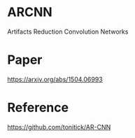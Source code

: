 # ARCNN
Artifacts Reduction Convolution Networks

# Paper
https://arxiv.org/abs/1504.06993

# Reference
https://github.com/tonitick/AR-CNN
